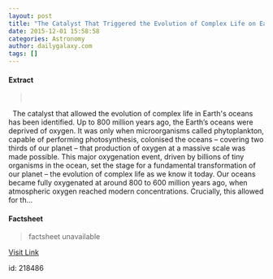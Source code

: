 ```yaml
---
layout: post
title: "The Catalyst That Triggered the Evolution of Complex Life on Earth"
date: 2015-12-01 15:58:58
categories: Astronomy
author: dailygalaxy.com
tags: []
---
```



#### Extract
>       The catalyst that allowed the evolution of complex life in Earth's oceans has been identified. Up to 800 million years ago, the Earth’s oceans were deprived of oxygen. It was only when microorganisms called phytoplankton, capable of performing photosynthesis, colonised the oceans – covering two thirds of our planet – that production of oxygen at a massive scale was made possible. This major oxygenation event, driven by billions of tiny organisms in the ocean, set the stage for a fundamental transformation of our planet – the evolution of complex life as we know it today. Our oceans became fully oxygenated at around 800 to 600 million years ago, when atmospheric oxygen reached modern concentrations. Crucially, this allowed for th...

#### Factsheet
>factsheet unavailable

[Visit Link](http://www.dailygalaxy.com/my_weblog/2015/12/the-catalyst-that-triggered-the-evolution-of-complex-life-on-earth.html)

id:  218486


